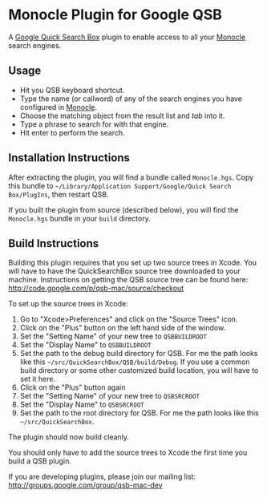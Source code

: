 # Monocle Plugin for Google QSB

A [Google Quick Search Box][qsb] plugin to enable access to all your
[Monocle][] search engines.

## Usage

* Hit you QSB keyboard shortcut.
* Type the name (or callword) of any of the search engines you have configured
  in [Monocle][].
* Choose the matching object from the result list and *tab* into it.
* Type a phrase to search for with that engine.
* Hit enter to perform the search.

## Installation Instructions

After extracting the plugin, you will find a bundle called `Monocle.hgs`. Copy
this bundle to `~/Library/Application Support/Google/Quick Search
Box/PlugIns`, then restart QSB.

If you built the plugin from source (described below), you will find the
`Monocle.hgs` bundle in your `build` directory.

## Build Instructions

Building this plugin requires that you set up two source trees in Xcode. You
will have to have the QuickSearchBox source tree downloaded to your machine.
Instructions on getting the QSB source tree can be found here:
http://code.google.com/p/qsb-mac/source/checkout

To set up the source trees in Xcode:

1. Go to "Xcode>Preferences" and click on the "Source Trees" icon.
2. Click on the "Plus" button on the left hand side of the window.
3. Set the "Setting Name" of your new tree to `QSBBUILDROOT`
4. Set the "Display Name" to `QSBBUILDROOT`
5. Set the path to the debug build directory for QSB. For me the path looks 
   like this `~/src/QuickSearchBox/QSB/build/Debug`. If you use a common build
   directory or some other customized build location, you will have to set it
   here.
6. Click on the "Plus" button again
7. Set the "Setting Name" of your new tree to `QSBSRCROOT`
8. Set the "Display Name" to `QSBSRCROOT`
9. Set the path to the root directory for QSB. For me the path looks 
   like this `~/src/QuickSearchBox`.

The plugin should now build cleanly.

You should only have to add the source trees to Xcode the first time you 
build a QSB plugin.

If you are developing plugins, please join our mailing list:
http://groups.google.com/group/qsb-mac-dev

[qsb]: http://code.google.com/p/qsb-mac/
[monocle]: http://wafflesoftware.net/monocle/
